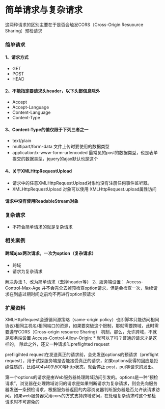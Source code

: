 # 简单请求与复杂请求
这两种请求的区别主要在于是否会触发CORS（Cross-Origin Resuource Sharing）预检请求

### 简单请求

#### 1、请求方式
- GET
- POST
- HEAD

#### 2、不能指定要请求头header，以下头部信息除外
- Accept
- Accept-Language
- Content-Language
- Content-Type

#### 3、Content-Type的值仅限于下列三者之一
- text/plain
- multipart/form-data 文件上传时要使用的数据类型
- application/x-www-form-urlencoded 最常见的post的数据类型，也是表单提交的数据类型，jquery的ajax默认也是这个

#### 4、关于XMLHttpRequestUpload
- 请求中的任意XMLHttpRequestUpload对象均没有注册任何事件监听器。
- XMLHttpRequestUpload 对象可以使用 XMLHttpRequest.upload属性访问

#### 请求中没有使用ReadableStream对象

### 复杂请求
- 不符合简单请求的就是复杂请求

### 相关案例

#### 跨域ajax两次请求，一次为option（复杂请求）

- 跨域
- 请求为复杂请求

解决办法
1、改为简单请求（去掉header等）
2、服务端设置： Access-Control-Max-Age
并不会完全去掉预检查option请求，但是会检查一次，后续请求在到底过期时间之前均不再进行option预请求


### 扩展资料
XMLHttpRequest会遵循同源策略（same-origin policy）也即脚本只能访问相同协议/相同主机名/相同端口的资源，如果要突破这个限制，那就需要跨域，此时需要遵守CORS（Cross-origin resource Sharing） 机制，那么，允许跨域，不就是服务端设置 Access-Control-Allow-Origin: * 就可以了吗？普通的请求才是这样的， 除此之外，还又一种请求叫preflighted request

prefligihted request在发送真正的请求前，会先发送options的预请求（preflight request），用于试探服务端是否能接受真正的请求，如果options获得的回应是拒绝性质的，比如404\403\500等http状态，就会停止 post，put等请求的发出。

第一个options的请求是由Web服务器处理跨域访问引发的。options是一种“预检请求”，浏览器在处理跨域访问的请求是如果判断请求为复杂请求，则会先向服务器发送一条预检请求，根据服务器返回的内容浏览器判断服务器是否允许该请求访问。如果web服务器采用cors的方式支持跨域访问，在处理复杂请求时这个预检请求时不可避免的

